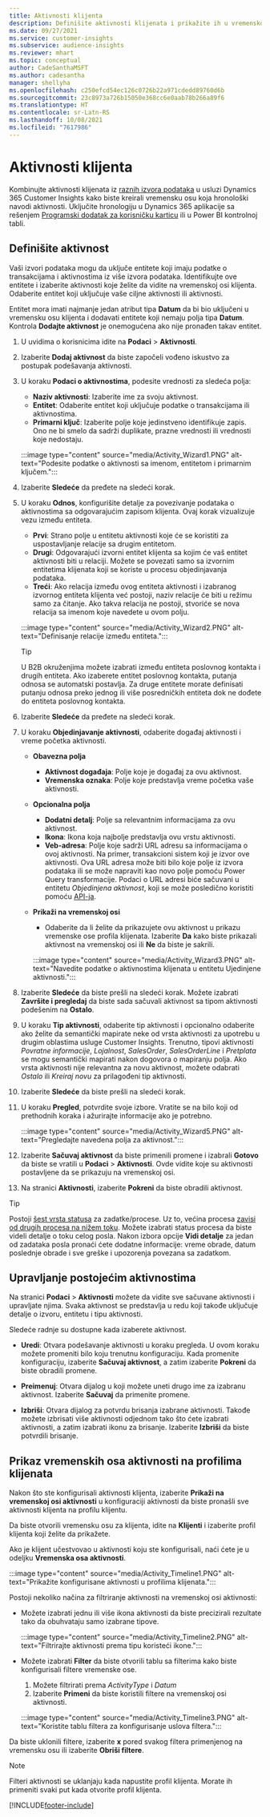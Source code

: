 ```yaml
---
title: Aktivnosti klijenta
description: Definišite aktivnosti klijenata i prikažite ih u vremenskoj osi na profilima klijenata.
ms.date: 09/27/2021
ms.service: customer-insights
ms.subservice: audience-insights
ms.reviewer: mhart
ms.topic: conceptual
author: CadeSanthaMSFT
ms.author: cadesantha
manager: shellyha
ms.openlocfilehash: c250efcd54ec126c0726b22a971cdedd89760d6b
ms.sourcegitcommit: 23c8973a726b15050e368cc6e0aab78b266a89f6
ms.translationtype: HT
ms.contentlocale: sr-Latn-RS
ms.lasthandoff: 10/08/2021
ms.locfileid: "7617986"
---
```

# <a name="customer-activities"></a>Aktivnosti klijenta

Kombinujte aktivnosti klijenata iz [raznih izvora podataka](data-sources.md) u usluzi Dynamics 365 Customer Insights kako biste kreirali vremensku osu koja hronološki navodi aktivnosti. Uključite hronologiju u Dynamics 365 aplikacije sa rešenjem [Programski dodatak za korisničku karticu](customer-card-add-in.md) ili u Power BI kontrolnoj tabli.

## <a name="define-an-activity"></a>Definišite aktivnost

Vaši izvori podataka mogu da uključe entitete koji imaju podatke o transakcijama i aktivnostima iz više izvora podataka. Identifikujte ove entitete i izaberite aktivnosti koje želite da vidite na vremenskoj osi klijenta. Odaberite entitet koji uključuje vaše ciljne aktivnosti ili aktivnosti.

Entitet mora imati najmanje jedan atribut tipa **Datum** da bi bio uključeni u vremensku osu klijenta i dodavati entitete koji nemaju polja tipa **Datum**. Kontrola **Dodajte aktivnost** je onemogućena ako nije pronađen takav entitet.

1. U uvidima o korisnicima idite na **Podaci** > **Aktivnosti**.

1. Izaberite **Dodaj aktivnost** da biste započeli vođeno iskustvo za postupak podešavanja aktivnosti.

1. U koraku **Podaci o aktivnostima**, podesite vrednosti za sledeća polja:

   - **Naziv aktivnosti**: Izaberite ime za svoju aktivnost.
   - **Entitet**: Odaberite entitet koji uključuje podatke o transakcijama ili aktivnostima.
   - **Primarni ključ**: Izaberite polje koje jedinstveno identifikuje zapis. Ono ne bi smelo da sadrži duplikate, prazne vrednosti ili vrednosti koje nedostaju.

   :::image type="content" source="media/Activity_Wizard1.PNG" alt-text="Podesite podatke o aktivnosti sa imenom, entitetom i primarnim ključem.":::

1. Izaberite **Sledeće** da pređete na sledeći korak.

1. U koraku **Odnos**, konfigurišite detalje za povezivanje podataka o aktivnostima sa odgovarajućim zapisom klijenta. Ovaj korak vizualizuje vezu između entiteta.  

   - **Prvi**: Strano polje u entitetu aktivnosti koje će se koristiti za uspostavljanje relacije sa drugim entitetom.
   - **Drugi**: Odgovarajući izvorni entitet klijenta sa kojim će vaš entitet aktivnosti biti u relaciji. Možete se povezati samo sa izvornim entitetima klijenata koji se koriste u procesu objedinjavanja podataka.
   - **Treći**: Ako relacija između ovog entiteta aktivnosti i izabranog izvornog entiteta klijenta već postoji, naziv relacije će biti u režimu samo za čitanje. Ako takva relacija ne postoji, stvoriće se nova relacija sa imenom koje navedete u ovom polju.

   :::image type="content" source="media/Activity_Wizard2.PNG" alt-text="Definisanje relacije između entiteta.":::

   > [!TIP]
   > U B2B okruženjima možete izabrati između entiteta poslovnog kontakta i drugih entiteta. Ako izaberete entitet poslovnog kontakta, putanja odnosa se automatski postavlja. Za druge entitete morate definisati putanju odnosa preko jednog ili više posredničkih entiteta dok ne dođete do entiteta poslovnog kontakta.

1. Izaberite **Sledeće** da pređete na sledeći korak. 

1. U koraku **Objedinjavanje aktivnosti**, odaberite događaj aktivnosti i vreme početka aktivnosti. 
   - **Obavezna polja**
      - **Aktivnost događaja**: Polje koje je događaj za ovu aktivnost.
      - **Vremenska oznaka**: Polje koje predstavlja vreme početka vaše aktivnosti.

   - **Opcionalna polja**
      - **Dodatni detalj**: Polje sa relevantnim informacijama za ovu aktivnost.
      - **Ikona**: Ikona koja najbolje predstavlja ovu vrstu aktivnosti.
      - **Veb-adresa**: Polje koje sadrži URL adresu sa informacijama o ovoj aktivnosti. Na primer, transakcioni sistem koji je izvor ove aktivnosti. Ova URL adresa može biti bilo koje polje iz izvora podataka ili se može napraviti kao novo polje pomoću Power Query transformacije. Podaci o URL adresi biće sačuvani u entitetu *Objedinjena aktivnost*, koji se može posledično koristiti pomoću [API-ja](apis.md).

   - **Prikaži na vremenskoj osi**
      - Odaberite da li želite da prikazujete ovu aktivnost u prikazu vremenske ose profila klijenata. Izaberite **Da** kako biste prikazali aktivnost na vremenskoj osi ili **Ne** da biste je sakrili.

      :::image type="content" source="media/Activity_Wizard3.PNG" alt-text="Navedite podatke o aktivnostima klijenata u entitetu Ujedinjene aktivnosti.":::

1. Izaberite **Sledeće** da biste prešli na sledeći korak. Možete izabrati **Završite i pregledaj** da biste sada sačuvali aktivnost sa tipom aktivnosti podešenim na **Ostalo**. 

1. U koraku **Tip aktivnosti**, odaberite tip aktivnosti i opcionalno odaberite ako želite da semantički mapirate neke od vrsta aktivnosti za upotrebu u drugim oblastima usluge Customer Insights. Trenutno, tipovi aktivnosti *Povratne informacije*, *Lojalnost*, *SalesOrder*, *SalesOrderLine* i *Pretplata* se mogu semantički mapirati nakon dogovora o mapiranju polja. Ako vrsta aktivnosti nije relevantna za novu aktivnost, možete odabrati *Ostalo* ili *Kreiraj novu* za prilagođeni tip aktivnosti.

1. Izaberite **Sledeće** da biste prešli na sledeći korak. 

1. U koraku **Pregled**, potvrdite svoje izbore. Vratite se na bilo koji od prethodnih koraka i ažurirajte informacije ako je potrebno.

   :::image type="content" source="media/Activity_Wizard5.PNG" alt-text="Pregledajte navedena polja za aktivnost.":::
   
1. Izaberite **Sačuvaj aktivnost** da biste primenili promene i izabrali **Gotovo** da biste se vratili u **Podaci** > **Aktivnosti**. Ovde vidite koje su aktivnosti postavljene da se prikazuju na vremenskoj osi. 

1. Na stranici **Aktivnosti**, izaberite **Pokreni** da biste obradili aktivnost. 

> [!TIP]
> Postoji [šest vrsta statusa](system.md#status-types) za zadatke/procese. Uz to, većina procesa [zavisi od drugih procesa na nižem toku](system.md#refresh-policies). Možete izabrati status procesa da biste videli detalje o toku celog posla. Nakon izbora opcije **Vidi detalje** za jedan od zadataka posla pronaći ćete dodatne informacije: vreme obrade, datum poslednje obrade i sve greške i upozorenja povezana sa zadatkom.


## <a name="manage-existing-activities"></a>Upravljanje postojećim aktivnostima

Na stranici **Podaci** > **Aktivnosti** možete da vidite sve sačuvane aktivnosti i upravljate njima. Svaka aktivnost se predstavlja u redu koji takođe uključuje detalje o izvoru, entitetu i tipu aktivnosti.

Sledeće radnje su dostupne kada izaberete aktivnost. 

- **Uredi**: Otvara podešavanje aktivnosti u koraku pregleda. U ovom koraku možete promeniti bilo koju trenutnu konfiguraciju. Kada promenite konfiguraciju, izaberite **Sačuvaj aktivnost**, a zatim izaberite **Pokreni** da biste obradili promene.

- **Preimenuj**: Otvara dijalog u koji možete uneti drugo ime za izabranu aktivnost. Izaberite **Sačuvaj** da primenite promene.

- **Izbriši**: Otvara dijalog za potvrdu brisanja izabrane aktivnosti. Takođe možete izbrisati više aktivnosti odjednom tako što ćete izabrati aktivnosti, a zatim izabrati ikonu za brisanje. Izaberite **Izbriši** da biste potvrdili brisanje.

## <a name="view-activity-timelines-on-customer-profiles"></a>Prikaz vremenskih osa aktivnosti na profilima klijenata

Nakon što ste konfigurisali aktivnosti klijenta, izaberite **Prikaži na vremenskoj osi aktivnosti** u konfiguraciji aktivnosti da biste pronašli sve aktivnosti klijenta na profilu klijentu.

Da biste otvorili vremensku osu za klijenta, idite na **Klijenti** i izaberite profil klijenta koji želite da prikažete.

Ako je klijent učestvovao u aktivnosti koju ste konfigurisali, naći ćete je u odeljku **Vremenska osa aktivnosti**.

:::image type="content" source="media/Activity_Timeline1.PNG" alt-text="Prikažite konfigurisane aktivnosti u profilima klijenata.":::

Postoji nekoliko načina za filtriranje aktivnosti na vremenskoj osi aktivnosti:

- Možete izabrati jednu ili više ikona aktivnosti da biste precizirali rezultate tako da obuhvataju samo izabrane tipove.

  :::image type="content" source="media/Activity_Timeline2.PNG" alt-text="Filtrirajte aktivnosti prema tipu koristeći ikone.":::

- Možete izabrati **Filter** da biste otvorili tablu sa filterima kako biste konfigurisali filtere vremenske ose.

   1. Možete filtrirati prema *ActivityType* i *Datum*
   1. Izaberite **Primeni** da biste koristili filtere na vremenskoj osi aktivnosti.

   :::image type="content" source="media/Activity_Timeline3.PNG" alt-text="Koristite tablu filtera za konfigurisanje uslova filtera.":::

Da biste uklonili filtere, izaberite **x** pored svakog filtera primenjenog na vremensku osu ili izaberite **Obriši filtere**.


> [!NOTE]
> Filteri aktivnosti se uklanjaju kada napustite profil klijenta. Morate ih primeniti svaki put kada otvorite profil klijenta.

[!INCLUDE[footer-include](../includes/footer-banner.md)]
